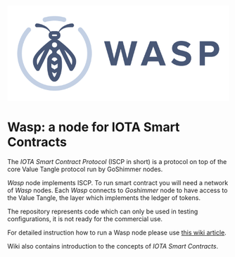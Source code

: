 ![Wasp logo](WASP_logo_dark.png)
# Wasp: a node for IOTA Smart Contracts


The _IOTA Smart Contract Protocol_ (ISCP in short) is a protocol on top of the core Value Tangle
protocol run by GoShimmer nodes. 

_Wasp_ node implements ISCP. To run smart contract you will need a network of _Wasp_ nodes.
Each _Wasp_ connects to _Goshimmer_ node to have access to the Value Tangle, 
the layer which implements the ledger of tokens.   

The repository represents code which can only be used in testing configurations, 
it is not ready for the commercial use.

For detailed instruction how to run a Wasp node please use [this wiki article](https://github.com/iotaledger/wasp/wiki).

Wiki also contains introduction to the concepts of _IOTA Smart Contracts_.